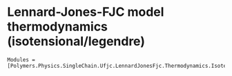 # Lennard-Jones-FJC model thermodynamics (isotensional/legendre)

```@autodocs
Modules = [Polymers.Physics.SingleChain.Ufjc.LennardJonesFjc.Thermodynamics.Isotensional.Legendre]
```
